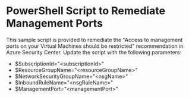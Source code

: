 # PowerShell Script to Remediate Management Ports

This sample script is provided to remediate the "Access to management ports on your Virtual Machines should be restricted" recommendation in Azure Security Center.  Update the script with the following parameters:

- $SubscriptionId="\<subscriptionId>"
- $ResourceGroupName="\<resourceGroupName>"
- $NetworkSecurityGroupName="\<nsgName>"
- $InboundRuleName="\<nsgRuleName>"
- $ManagementPort="\<managementPort>"

